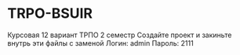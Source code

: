 # TRPO-BSUIR
Курсовая 12 вариант ТРПО 2 семестр
Создайте проект и закиньте внутрь эти файлы с заменой
Логин: admin
Пароль: 2111
